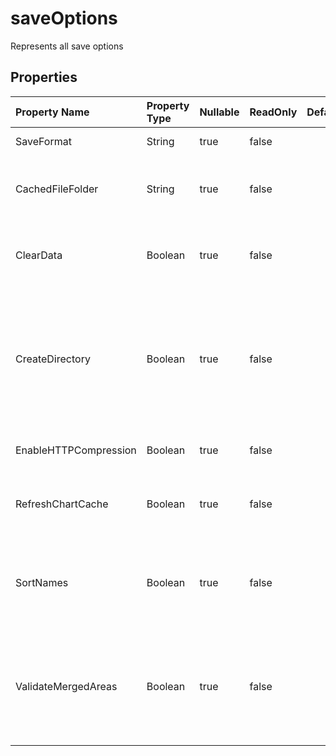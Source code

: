 # **saveOptions**

Represents all save options 

## **Properties**

| Property Name | Property Type | Nullable |  ReadOnly | DefaultValue | Description | 
| :- | :- | :- |:- |  :- | :- |
|SaveFormat|String|true|false |  |Save format name|
|CachedFileFolder|String|true|false |  |The cached file folder is used to store some large data.|
|ClearData|Boolean|true|false |  |Make the workbook empty after saving the file.|
|CreateDirectory|Boolean|true|false |  |If true and the directory does not exist, the directory will be automatically created before saving the file.            |
|EnableHTTPCompression|Boolean|true|false |  |whether http compression is to be used.|
|RefreshChartCache|Boolean|true|false |  |Indicates whether refreshing chart cache data|
|SortNames|Boolean|true|false |  |Indicates whether sorting defined names before saving file.|
|ValidateMergedAreas|Boolean|true|false |  |Indicates whether validate merged areas before saving the file.The default value is false.            |

